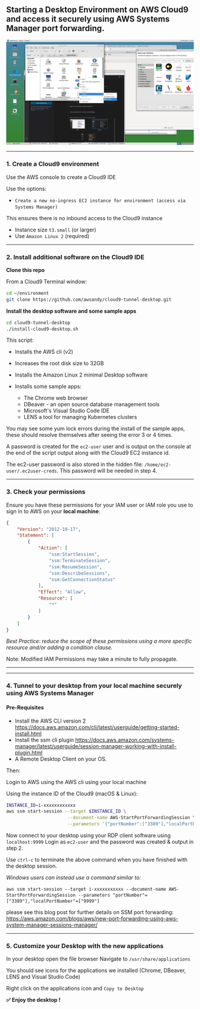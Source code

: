 ## Starting a Desktop Environment on AWS Cloud9 and access it securely using AWS Systems Manager port forwarding.

![Desktop](desktop.jpg)

----

### 1. Create a Cloud9 environment

Use the AWS console to create a Cloud9 IDE

Use the options:
* `Create a new no-ingress EC2 instance for environment (access via Systems Manager)`

This ensures there is no inbound access to the Cloud9 instance

* Instance size `t3.small` (or larger)  
* Use `Amazon Linux 2` (required)

----

### 2. Install additional software on the Cloud9 IDE

**Clone this repo**

From a Cloud9 Terminal window:

```bash
cd ~/environment
git clone https://github.com/awsandy/cloud9-tunnel-desktop.git
```

**Install the desktop software and some sample apps**

```bash
cd cloud9-tunnel-desktop
./install-cloud9-desktop.sh
```

This script:

* Installs the AWS cli (v2)
* Increases the root disk size to 32GB
* Installs the Amazon Linux 2 minimal Desktop software
* Installs some sample apps:
  
  * The Chrome web browser 
  * DBeaver - an open source database management tools
  * Microsoft's Visual Studio Code IDE
  * LENS a tool for managing Kubernetes clusters
  
You may see some yum lock errors during the install of the sample apps, these should resolve themselves after seeing the error 3 or 4 times.

A password is created for the `ec2-user` user and is output on the console at the end of the script output along with the Cloud9 EC2 instance id.

The ec2-user password is also stored in the hidden file: `/home/ec2-user/.ec2user-creds`. This password will be needed in step 4.

----

### 3. Check your permissions 

Ensure you have these permissions for your IAM user or IAM role you use to sign in to AWS on your **local machine**:

```json
{
    "Version": "2012-10-17",
    "Statement": [
        {
            "Action": [
                "ssm:StartSession",
                "ssm:TerminateSession",
                "ssm:ResumeSession",
                "ssm:DescribeSessions",
                "ssm:GetConnectionStatus"
            ],
            "Effect": "Allow",
            "Resource": [
                "*"
            ]
        }
    ]
}
```

*Best Practice: reduce the scope of these permissions using a more specific resource and/or adding a condition clause.*

Note: Modified IAM Permissions may take a minute to fully propagate. 


-----
-----

### 4. Tunnel to your desktop from your local machine securely using AWS Systems Manager

#### Pre-Requisites

* Install the AWS CLI version 2  https://docs.aws.amazon.com/cli/latest/userguide/getting-started-install.html
* Install the ssm cli plugin https://docs.aws.amazon.com/systems-manager/latest/userguide/session-manager-working-with-install-plugin.html
* A Remote Desktop Client on your OS. 
  
Then:

Login to AWS using the AWS cli using your local machine

Using the instance ID of the Cloud9 (macOS & Linux):

```bash
INSTANCE_ID=i-xxxxxxxxxxxx
aws ssm start-session --target $INSTANCE_ID \
                       --document-name AWS-StartPortForwardingSession \
                       --parameters '{"portNumber":["3389"],"localPortNumber":["9999"]}' 
```

Now connect to your desktop using your RDP client software using `localhost:9999` 
Login as `ec2-user` and the password was created & output in step 2.

Use `ctrl-c` to terminate the above command when you have finished with the desktop session.


*Windows users can instead use a command similar to:*

```
aws ssm start-session --target i-xxxxxxxxxxx --document-name AWS-StartPortForwardingSession --parameters "portNumber"=["3389"],"localPortNumber"=["9999"]
```

please see this blog post for further details on SSM port forwarding:
https://aws.amazon.com/blogs/aws/new-port-forwarding-using-aws-system-manager-sessions-manager/


----

### 5. Customize your Desktop with the new applications

In your desktop open the file browser
Navigate to `/usr/share/applications`

You should see icons for the applications we installed (Chrome, DBeaver, LENS and Visual Studio Code)

Right click on the applications icon and `Copy to Desktop`

**:white_check_mark: Enjoy the desktop !**



